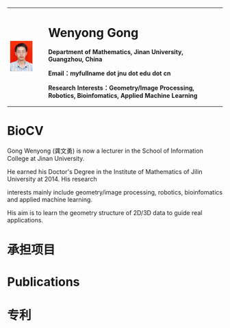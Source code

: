 <table border="0">
  <tr>
    <td width="15%">
      <img src="/gongwenyong.jpg" width="70%">      
    </td>
    <td width="70%">
      <h1>Wenyong Gong</h1>
      <p><b>Department of Mathematics, Jinan University, Guangzhou, China</b></p>
      <p><b>Email：myfullname dot jnu dot edu dot cn</b></p>
      <p><b>Research Interests：Geometry/Image Processing, Robotics, Bioinfomatics, Applied Machine Learning</b></p>
    </td>
  </tr>
</table>

# BioCV
Gong Wenyong (龚文勇) is now a lecturer in the School of Information College at Jinan University. 

He earned his Doctor's Degree in the Institute of Mathematics of Jilin University at 2014. His research 

interests mainly include geometry/image processing, robotics, bioinfomatics and applied machine learning. 

His aim is to learn the geometry structure of 2D/3D data to guide real applications.
# 承担项目
# Publications
# 专利
